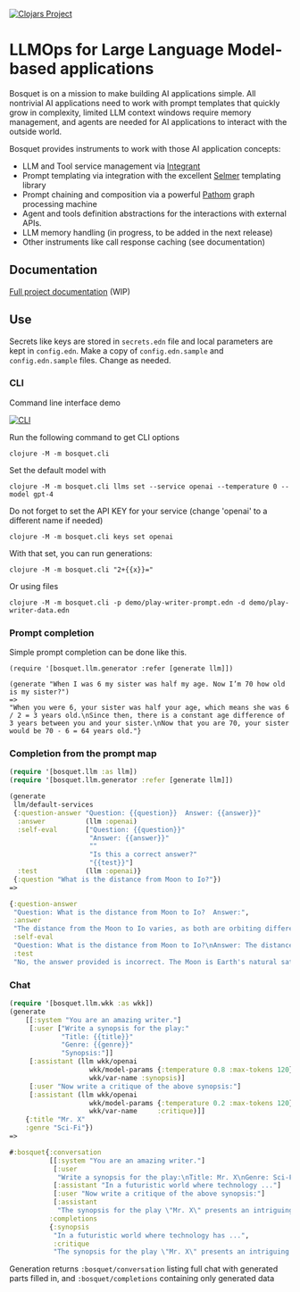 [![Clojars Project](https://img.shields.io/clojars/v/io.github.zmedelis/bosquet.svg)](https://clojars.org/io.github.zmedelis/bosquet)

# LLMOps for Large Language Model-based applications 

Bosquet is on a mission to make building AI applications simple. All nontrivial AI applications need to work with prompt templates that quickly grow in complexity, limited LLM context windows require memory management, and agents are needed for AI applications to interact with the outside world.

Bosquet provides instruments to work with those AI application concepts:
* LLM and Tool service management via [Integrant](https://github.com/weavejester/integrant)
* Prompt templating via integration with the excellent [Selmer](https://github.com/yogthos/Selmer) templating library
* Prompt chaining and composition via a powerful [Pathom](https://pathom3.wsscode.com/) graph processing machine
* Agent and tools definition abstractions for the interactions with external APIs.
* LLM memory handling (in progress, to be added in the next release)
* Other instruments like call response caching (see documentation)

## Documentation

[Full project documentation](https://zmedelis.github.io/bosquet/) (WIP)

## Use

Secrets like keys are stored in `secrets.edn` file and local parameters are kept in `config.edn`. Make a copy of `config.edn.sample` and `config.edn.sample` files. Change as needed.

### CLI

Command line interface demo

[![CLI](https://img.youtube.com/vi/ywlNGiD9gCg/0.jpg)](https://www.youtube.com/watch?v=ywlNGiD9gCg)

Run the following command to get CLI options
```
clojure -M -m bosquet.cli
```

Set the default model with
```
clojure -M -m bosquet.cli llms set --service openai --temperature 0 --model gpt-4
```

Do not forget to set the API KEY for your service (change 'openai' to a different name if needed)
```
clojure -M -m bosquet.cli keys set openai
```

With that set, you can run generations:

```
clojure -M -m bosquet.cli "2+{{x}}="
```
Or using files
```
clojure -M -m bosquet.cli -p demo/play-writer-prompt.edn -d demo/play-writer-data.edn
```

### Prompt completion

Simple prompt completion can be done like this.

```colojure
(require '[bosquet.llm.generator :refer [generate llm]])

(generate "When I was 6 my sister was half my age. Now I’m 70 how old is my sister?")
=>
"When you were 6, your sister was half your age, which means she was 6 / 2 = 3 years old.\nSince then, there is a constant age difference of 3 years between you and your sister.\nNow that you are 70, your sister would be 70 - 6 = 64 years old."}
```


### Completion from the prompt map


```clojure
(require '[bosquet.llm :as llm])
(require '[bosquet.llm.generator :refer [generate llm]])

(generate
 llm/default-services
 {:question-answer "Question: {{question}}  Answer: {{answer}}"
  :answer          (llm :openai)
  :self-eval       ["Question: {{question}}"
                    "Answer: {{answer}}"
                    ""
                    "Is this a correct answer?"
                    "{{test}}"]
  :test            (llm :openai)}
 {:question "What is the distance from Moon to Io?"})
=>

{:question-answer
 "Question: What is the distance from Moon to Io?  Answer:",
 :answer
 "The distance from the Moon to Io varies, as both are orbiting different bodies. On average, the distance between the Moon and Io is approximately 760,000 kilometers (470,000 miles). However, this distance can change due to the elliptical nature of their orbits.",
 :self-eval
 "Question: What is the distance from Moon to Io?\nAnswer: The distance from the Moon to Io varies, as both are orbiting different bodies. On average, the distance between the Moon and Io is approximately 760,000 kilometers (470,000 miles). However, this distance can change due to the elliptical nature of their orbits.\n\nIs this a correct answer?",
 :test
 "No, the answer provided is incorrect. The Moon is Earth's natural satellite, while Io is one of Jupiter's moons. Therefore, the distance between the Moon and Io can vary significantly depending on their relative positions in their respective orbits around Earth and Jupiter."}

```

### Chat

``` clojure
(require '[bosquet.llm.wkk :as wkk])
(generate
    [[:system "You are an amazing writer."]
     [:user ["Write a synopsis for the play:"
             "Title: {{title}}"
             "Genre: {{genre}}"
             "Synopsis:"]]
     [:assistant (llm wkk/openai
                    wkk/model-params {:temperature 0.8 :max-tokens 120}
                    wkk/var-name :synopsis)]
     [:user "Now write a critique of the above synopsis:"]
     [:assistant (llm wkk/openai
                    wkk/model-params {:temperature 0.2 :max-tokens 120}
                    wkk/var-name     :critique)]]
    {:title "Mr. X"
    :genre "Sci-Fi"})
=>

#:bosquet{:conversation
          [[:system "You are an amazing writer."]
           [:user
            "Write a synopsis for the play:\nTitle: Mr. X\nGenre: Sci-Fi\nSynopsis:"]
           [:assistant "In a futuristic world where technology ..."]
           [:user "Now write a critique of the above synopsis:"]
           [:assistant
            "The synopsis for the play \"Mr. X\" presents an intriguing premise ..."]],
          :completions
          {:synopsis
           "In a futuristic world where technology has ...",
           :critique
           "The synopsis for the play \"Mr. X\" presents an intriguing premise set ..."}}
```

Generation returns `:bosquet/conversation` listing full chat with generated parts filled in, and `:bosquet/completions` containing only generated data
